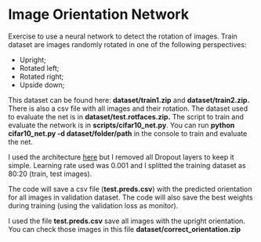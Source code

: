 # Image Orientation Network
Exercise to use a neural network to detect the rotation of images.
Train dataset are images randomly rotated in one of the following perspectives:
  * Upright;
  * Rotated left;
  * Rotated right;
  * Upside down;

This dataset can be found here: **dataset/train1.zip** and **dataset/train2.zip.**
There is also a csv file with all images and their rotation.
The dataset used to evaluate the net is in **dataset/test.rotfaces.zip.**
The script to train and evaluate the network is in **scripts/cifar10_net.py**. You can run **python cifar10_net.py -d dataset/folder/path** in the console to train and evaluate the net.

I used the architecture [here](https://keras.io/examples/cifar10_cnn/) but I removed all Dropout layers to keep it simple.
Learning rate used was 0.001 and I splitted the training dataset as 80:20 (train, test images).

The code will save a csv file (**test.preds.csv**) with the predicted orientation for all images in validation dataset. 
The code will also save the best weights during training (using the validation loss as monitor). 

I used the file **test.preds.csv** save all images with the upright orientation. You can check those images in this file **dataset/correct_orientation.zip**


